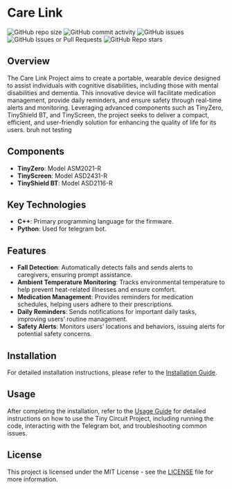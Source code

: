 # Care Link
![GitHub repo size](https://img.shields.io/github/repo-size/Koon-Kiat/Care-Link)
![GitHub commit activity](https://img.shields.io/github/commit-activity/t/Koon-Kiat/Care-Link?style=flat)
![GitHub issues](https://img.shields.io/github/issues/Koon-Kiat/Care-Link)
![GitHub Issues or Pull Requests](https://img.shields.io/github/issues-pr/Koon-Kiat/Care-Link)
![GitHub Repo stars](https://img.shields.io/github/stars/Koon-Kiat/Care-Link?style=flat)

## Overview

The Care Link Project aims to create a portable, wearable device designed to assist individuals with cognitive disabilities, including those with mental disabilities and dementia. This innovative device will facilitate medication management, provide daily reminders, and ensure safety through real-time alerts and monitoring. Leveraging advanced components such as TinyZero, TinyShield BT, and TinyScreen, the project seeks to deliver a compact, efficient, and user-friendly solution for enhancing the quality of life for its users.
bruh not testing
## Components

- **TinyZero**: Model ASM2021-R
- **TinyScreen**: Model ASD2431-R
- **TinyShield BT**: Model ASD2116-R

## Key Technologies
- **C++**: Primary programming language for the firmware.
- **Python**: Used for telegram bot.

## Features

- **Fall Detection**: Automatically detects falls and sends alerts to caregivers, ensuring prompt assistance.
- **Ambient Temperature Monitoring**: Tracks environmental temperature to help prevent heat-related illnesses and ensure comfort.
- **Medication Management**: Provides reminders for medication schedules, helping users adhere to their prescriptions.
- **Daily Reminders**: Sends notifications for important daily tasks, improving users’ routine management.
- **Safety Alerts**: Monitors users’ locations and behaviors, issuing alerts for potential safety concerns.

## Installation
For detailed installation instructions, please refer to the [Installation Guide](docs/INSTALLATION.md).

## Usage
After completing the installation, refer to the [Usage Guide](docs/USAGE.md) for detailed instructions on how to use the Tiny Circuit Project, including running the code, interacting with the Telegram bot, and troubleshooting common issues.

## License
This project is licensed under the MIT License - see the [LICENSE](LICENSE) file for more information.
